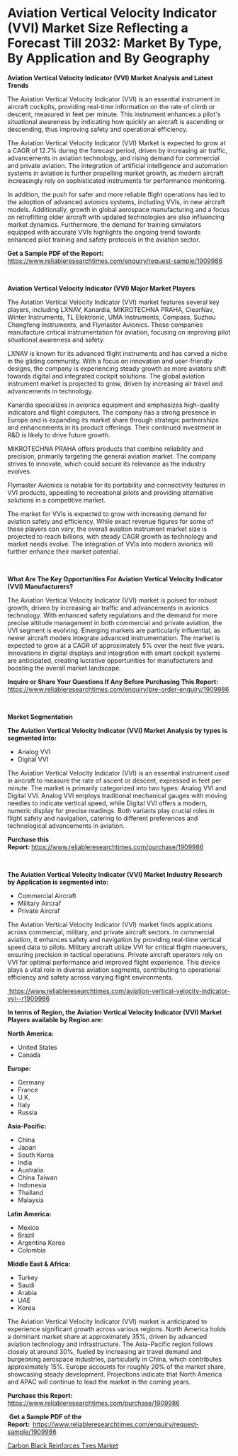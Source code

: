 <p><h1>Aviation Vertical Velocity Indicator (VVI) Market Size Reflecting a Forecast Till 2032: Market By Type, By Application and By Geography</h1></p><p><strong>Aviation Vertical Velocity Indicator (VVI) Market Analysis and Latest Trends</strong></p>
<p><p>The Aviation Vertical Velocity Indicator (VVI) is an essential instrument in aircraft cockpits, providing real-time information on the rate of climb or descent, measured in feet per minute. This instrument enhances a pilot's situational awareness by indicating how quickly an aircraft is ascending or descending, thus improving safety and operational efficiency.</p><p>The Aviation Vertical Velocity Indicator (VVI) Market is expected to grow at a CAGR of 12.7% during the forecast period, driven by increasing air traffic, advancements in aviation technology, and rising demand for commercial and private aviation. The integration of artificial intelligence and automation systems in aviation is further propelling market growth, as modern aircraft increasingly rely on sophisticated instruments for performance monitoring. </p><p>In addition, the push for safer and more reliable flight operations has led to the adoption of advanced avionics systems, including VVIs, in new aircraft models. Additionally, growth in global aerospace manufacturing and a focus on retrofitting older aircraft with updated technologies are also influencing market dynamics. Furthermore, the demand for training simulators equipped with accurate VVIs highlights the ongoing trend towards enhanced pilot training and safety protocols in the aviation sector.</p></p>
<p><strong>Get a Sample PDF of the Report:&nbsp;</strong> <a href="https://www.reliableresearchtimes.com/enquiry/request-sample/1909986?utm_campaign=2233&utm_medium=2&utm_source=Github&utm_content=ia&utm_term=31032025&utm_id=aviation-vertical-velocity-indicator-vvi">https://www.reliableresearchtimes.com/enquiry/request-sample/1909986</a></p>
<p>&nbsp;</p>
<p><strong>Aviation Vertical Velocity Indicator (VVI) Major Market Players</strong></p>
<p><p>The Aviation Vertical Velocity Indicator (VVI) market features several key players, including LXNAV, Kanardia, MIKROTECHNA PRAHA, ClearNav, Winter Instruments, TL Elektronic, UMA Instruments, Compass, Suzhou Changfeng Instruments, and Flymaster Avionics. These companies manufacture critical instrumentation for aviation, focusing on improving pilot situational awareness and safety.</p><p>LXNAV is known for its advanced flight instruments and has carved a niche in the gliding community. With a focus on innovation and user-friendly designs, the company is experiencing steady growth as more aviators shift towards digital and integrated cockpit solutions. The global aviation instrument market is projected to grow, driven by increasing air travel and advancements in technology.</p><p>Kanardia specializes in avionics equipment and emphasizes high-quality indicators and flight computers. The company has a strong presence in Europe and is expanding its market share through strategic partnerships and enhancements in its product offerings. Their continued investment in R&D is likely to drive future growth.</p><p>MIKROTECHNA PRAHA offers products that combine reliability and precision, primarily targeting the general aviation market. The company strives to innovate, which could secure its relevance as the industry evolves. </p><p>Flymaster Avionics is notable for its portability and connectivity features in VVI products, appealing to recreational pilots and providing alternative solutions in a competitive market. </p><p>The market for VVIs is expected to grow with increasing demand for aviation safety and efficiency. While exact revenue figures for some of these players can vary, the overall aviation instrument market size is projected to reach billions, with steady CAGR growth as technology and market needs evolve. The integration of VVIs into modern avionics will further enhance their market potential.</p></p>
<p>&nbsp;</p>
<p><strong>What Are The Key Opportunities For Aviation Vertical Velocity Indicator (VVI) Manufacturers?</strong></p>
<p><p>The Aviation Vertical Velocity Indicator (VVI) market is poised for robust growth, driven by increasing air traffic and advancements in avionics technology. With enhanced safety regulations and the demand for more precise altitude management in both commercial and private aviation, the VVI segment is evolving. Emerging markets are particularly influential, as newer aircraft models integrate advanced instrumentation. The market is expected to grow at a CAGR of approximately 5% over the next five years. Innovations in digital displays and integration with smart cockpit systems are anticipated, creating lucrative opportunities for manufacturers and boosting the overall market landscape.</p></p>
<p><strong>Inquire or Share Your Questions If Any Before Purchasing This Report:</strong> <a href="https://www.reliableresearchtimes.com/enquiry/pre-order-enquiry/1909986?utm_campaign=2233&utm_medium=2&utm_source=Github&utm_content=ia&utm_term=31032025&utm_id=aviation-vertical-velocity-indicator-vvi">https://www.reliableresearchtimes.com/enquiry/pre-order-enquiry/1909986</a></p>
<p>&nbsp;</p>
<p><strong>Market Segmentation</strong></p>
<p><strong>The Aviation Vertical Velocity Indicator (VVI) Market Analysis by types is segmented into:</strong></p>
<p><ul><li>Analog VVI</li><li>Digital VVI</li></ul></p>
<p><p>The Aviation Vertical Velocity Indicator (VVI) is an essential instrument used in aircraft to measure the rate of ascent or descent, expressed in feet per minute. The market is primarily categorized into two types: Analog VVI and Digital VVI. Analog VVI employs traditional mechanical gauges with moving needles to indicate vertical speed, while Digital VVI offers a modern, numeric display for precise readings. Both variants play crucial roles in flight safety and navigation, catering to different preferences and technological advancements in aviation.</p></p>
<p><strong>Purchase this Report:&nbsp;</strong><a href="https://www.reliableresearchtimes.com/purchase/1909986?utm_campaign=2233&utm_medium=2&utm_source=Github&utm_content=ia&utm_term=31032025&utm_id=aviation-vertical-velocity-indicator-vvi">https://www.reliableresearchtimes.com/purchase/1909986</a></p>
<p>&nbsp;</p>
<p><strong>The Aviation Vertical Velocity Indicator (VVI) Market Industry Research by Application is segmented into:</strong></p>
<p><ul><li>Commercial Aircraft</li><li>Military Aircraf</li><li>Private Aircraf</li></ul></p>
<p><p>The Aviation Vertical Velocity Indicator (VVI) market finds applications across commercial, military, and private aircraft sectors. In commercial aviation, it enhances safety and navigation by providing real-time vertical speed data to pilots. Military aircraft utilize VVI for critical flight maneuvers, ensuring precision in tactical operations. Private aircraft operators rely on VVI for optimal performance and improved flight experience. This device plays a vital role in diverse aviation segments, contributing to operational efficiency and safety across varying flight environments.</p></p>
<p><a href="https://www.reliableresearchtimes.com/aviation-vertical-velocity-indicator-vvi--r1909986?utm_campaign=2233&utm_medium=2&utm_source=Github&utm_content=ia&utm_term=31032025&utm_id=aviation-vertical-velocity-indicator-vvi">&nbsp;https://www.reliableresearchtimes.com/aviation-vertical-velocity-indicator-vvi--r1909986</a></p>
<p><strong>In terms of Region, the Aviation Vertical Velocity Indicator (VVI) Market Players available by Region are:</strong></p>
<p>
    <p> <strong> North America: </strong>
        <ul>
            <li>United States</li>
            <li>Canada</li>
        </ul>
        </p> 
    <p> <strong> Europe: </strong>
        <ul>
            <li>Germany</li>
            <li>France</li>
            <li>U.K.</li>
            <li>Italy</li>
            <li>Russia</li>
        </ul>
        </p> 
    <p> <strong> Asia-Pacific: </strong>
        <ul>
            <li>China</li>
            <li>Japan</li>
            <li>South Korea</li>
            <li>India</li>
            <li>Australia</li>
            <li>China Taiwan</li>
            <li>Indonesia</li>
            <li>Thailand</li>
            <li>Malaysia</li>
        </ul>
        </p> 
    <p> <strong> Latin America: </strong>
        <ul>
            <li>Mexico</li>
            <li>Brazil</li>
            <li>Argentina Korea</li>
            <li>Colombia</li>
        </ul>
        </p> 
    <p> <strong> Middle East & Africa: </strong>
        <ul>
            <li>Turkey</li>
            <li>Saudi</li>
            <li>Arabia</li>
            <li>UAE</li>
            <li>Korea</li>
        </ul>
    </p>
    </p>
<p><p>The Aviation Vertical Velocity Indicator (VVI) market is anticipated to experience significant growth across various regions. North America holds a dominant market share at approximately 35%, driven by advanced aviation technology and infrastructure. The Asia-Pacific region follows closely at around 30%, fueled by increasing air travel demand and burgeoning aerospace industries, particularly in China, which contributes approximately 15%. Europe accounts for roughly 20% of the market share, showcasing steady development. Projections indicate that North America and APAC will continue to lead the market in the coming years.</p></p>
<p><strong>Purchase this Report: </strong><a href="https://www.reliableresearchtimes.com/purchase/1909986?utm_campaign=2233&utm_medium=2&utm_source=Github&utm_content=ia&utm_term=31032025&utm_id=aviation-vertical-velocity-indicator-vvi">https://www.reliableresearchtimes.com/purchase/1909986</a></p>
<p>&nbsp;<strong>Get a Sample PDF of the Report:&nbsp;&nbsp;</strong><a href="https://www.reliableresearchtimes.com/enquiry/request-sample/1909986?utm_campaign=2233&utm_medium=2&utm_source=Github&utm_content=ia&utm_term=31032025&utm_id=aviation-vertical-velocity-indicator-vvi">https://www.reliableresearchtimes.com/enquiry/request-sample/1909986</a></p>
<p><strong></strong></p>
<p><p><a href="https://github.com/NarcisoFerry/Market-Research-Report-List-2/blob/main/carbon-black-reinforces-tires-market.md?utm_campaign=2233&utm_medium=2&utm_source=Github&utm_content=ia&utm_term=31032025&utm_id=aviation-vertical-velocity-indicator-vvi">Carbon Black Reinforces Tires Market</a></p></p>